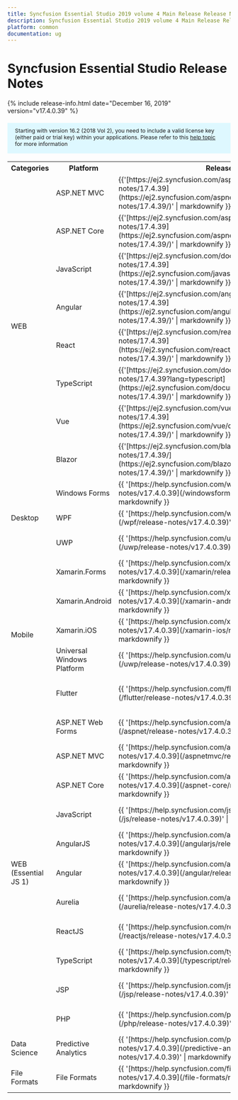 ```yaml
---
title: Syncfusion Essential Studio 2019 volume 4 Main Release Release Notes  
description: Syncfusion Essential Studio 2019 volume 4 Main Release Release Notes  
platform: common
documentation: ug
---
```


# Syncfusion Essential Studio  Release Notes  

{% include release-info.html date="December 16, 2019"   version="v17.4.0.39" %} 

<style>
#license {
    font-size: .88em!important;
margin-top: 1.5em;     margin-bottom: 1.5em;
    background-color: #def8ff;
    padding: 10px 17px 14px;
}
</style>

<div id="license">
Starting with version 16.2 (2018 Vol 2), you need to include a valid license key (either paid or trial key) within your applications. 
Please refer to this <a href="/common/essential-studio/licensing/license-key">help topic</a> for more information 
</div>



<table>
<tr>
<th>
Categories</th><th>
Platform</th><th>
Release Notes</th><th>
Read Me</th></tr>
<tr>
<td rowspan="8">
WEB 
</td>
<td>
ASP.NET MVC
</td>
<td>{{'[https://ej2.syncfusion.com/aspnetmvc/documentation/release-notes/17.4.39](https://ej2.syncfusion.com/aspnetmvc/documentation/release-notes/17.4.39/)' | markdownify }}
</td>
<td>{{'[http://files2.syncfusion.com/Installs/v17.4.0.39/ReadMe/web/TypeScript.html](http://files2.syncfusion.com/Installs/v17.4.0.39/ReadMe/web/ASPMVC.html)' | markdownify }}
</td>
</tr>
<tr>
<td>
ASP.NET Core	
</td>
<td>{{'[https://ej2.syncfusion.com/aspnetcore/documentation/release-notes/17.4.39](https://ej2.syncfusion.com/aspnetcore/documentation/release-notes/17.4.39/)' | markdownify }}
</td>
<td>{{'[http://files2.syncfusion.com/Installs/v17.4.0.39/ReadMe/web/TypeScript.html](http://files2.syncfusion.com/Installs/v17.4.0.39/ReadMe/web/ASPNETCORE.html)' | markdownify }}
</td>
</tr>
<tr>
<td>
JavaScript
</td>
<td>{{'[https://ej2.syncfusion.com/documentation/release-notes/17.4.39](https://ej2.syncfusion.com/javascript/documentation/release-notes/17.4.39/)' | markdownify }}
</td>
<td>{{'[http://files2.syncfusion.com/Installs/v17.4.0.39/ReadMe/web/JavaScript.html](http://files2.syncfusion.com/Installs/v17.4.0.39/ReadMe/web/JavaScript.html)' | markdownify }}
</td>
</tr>
<tr>
<td>
Angular
</td>
<td>{{'[https://ej2.syncfusion.com/angular/documentation/release-notes/17.4.39](https://ej2.syncfusion.com/angular/documentation/release-notes/17.4.39/)' | markdownify }}
</td>
<td>{{'[http://files2.syncfusion.com/Installs/v17.4.0.39/ReadMe/web/Angular.html](http://files2.syncfusion.com/Installs/v17.4.0.39/ReadMe/web/Angular.html)' | markdownify }}
</td>
</tr>
<tr>
<td>
React
</td>
<td>{{'[https://ej2.syncfusion.com/react/documentation/release-notes/17.4.39](https://ej2.syncfusion.com/react/documentation/release-notes/17.4.39/)' | markdownify }}
</td>
<td>{{'[http://files2.syncfusion.com/Installs/v17.4.0.39/ReadMe/web/React.html](http://files2.syncfusion.com/Installs/v17.4.0.39/ReadMe/web/React.html)' | markdownify }}
</td>
</tr>
<tr>
<td>
TypeScript
</td>
<td>{{'[https://ej2.syncfusion.com/documentation/release-notes/17.4.39?lang=typescript](https://ej2.syncfusion.com/documentation/release-notes/17.4.39/)' | markdownify }}
</td>
<td>{{'[http://files2.syncfusion.com/Installs/v17.4.0.39/ReadMe/web/TypeScript.html](http://files2.syncfusion.com/Installs/v17.4.0.39/ReadMe/web/TypeScript.html)' | markdownify }}
</td>
</tr>
<tr>
<td>
Vue
</td>
<td>{{'[https://ej2.syncfusion.com/vue/documentation/release-notes/17.4.39](https://ej2.syncfusion.com/vue/documentation/release-notes/17.4.39/)' | markdownify }}
</td>
<td>{{'[http://files2.syncfusion.com/Installs/v17.4.0.39/ReadMe/web/Vue.html](http://files2.syncfusion.com/Installs/v17.4.0.39/ReadMe/web/Vue.html)' | markdownify }}
</td>
</tr>
<tr>
<td>
Blazor
</td>
<td>{{'[https://ej2.syncfusion.com/blazor/documentation/release-notes/17.4.39/](https://ej2.syncfusion.com/blazor/documentation/release-notes/17.4.39/)' | markdownify }}
</td>
<td>{{'[http://files2.syncfusion.com/Installs/v17.4.0.39/ReadMe/web/Blazor.html](http://files2.syncfusion.com/Installs/v17.4.0.39/ReadMe/web/Blazor.html)' | markdownify }}
</td>
</tr>
<tr>
<td rowspan="3">
Desktop
</td>
<td>
Windows Forms
</td>
<td>{{ '[https://help.syncfusion.com/windowsforms/release-notes/v17.4.0.39](/windowsforms/release-notes/v17.4.0.39)' | markdownify }}
</td>
<td>{{ '[http://files2.syncfusion.com/Installs/v17.4.0.39/ReadMe/WindowsForms.html](http://files2.syncfusion.com/Installs/v17.4.0.39/ReadMe/WindowsForms.html)' | markdownify }}
</td>
</tr>
<tr>
<td>
WPF
</td>
<td>{{ '[https://help.syncfusion.com/wpf/release-notes/v17.4.0.39](/wpf/release-notes/v17.4.0.39)' | markdownify }}
</td>
<td>{{ '[http://files2.syncfusion.com/Installs/v17.4.0.39/ReadMe/WPF.html](http://files2.syncfusion.com/Installs/v17.4.0.39/ReadMe/WPF.html)' | markdownify }}
</td>
</tr>
<tr>
<td>
UWP
</td>
<td>{{ '[https://help.syncfusion.com/uwp/release-notes/v17.4.0.39](/uwp/release-notes/v17.4.0.39)' | markdownify }}
</td>
<td>{{ '[http://files2.syncfusion.com/Installs/v17.4.0.39/ReadMe/UniversalWindows.html](http://files2.syncfusion.com/Installs/v17.4.0.39/ReadMe/UniversalWindows.html)' | markdownify }}
</td>
</tr>
<tr>
<td rowspan="5">
Mobile
</td>
<td>
Xamarin.Forms
</td>
<td>{{ '[https://help.syncfusion.com/xamarin/release-notes/v17.4.0.39](/xamarin/release-notes/v17.4.0.39)' | markdownify }}
</td>
<td>{{ '[http://files2.syncfusion.com/Installs/v17.4.0.39/ReadMe/Xamarin_Forms.html](http://files2.syncfusion.com/Installs/v17.4.0.39/ReadMe/Xamarin_Forms.html)' | markdownify }}
</td>
</tr>
<tr>
<td>
Xamarin.Android
</td>
<td>{{ '[https://help.syncfusion.com/xamarin-android/release-notes/v17.4.0.39](/xamarin-android/release-notes/v17.4.0.39)' | markdownify }}
</td>
<td>{{ '[http://files2.syncfusion.com/Installs/v17.4.0.39/ReadMe/Xamarin_Forms.html](http://files2.syncfusion.com/Installs/v17.4.0.39/ReadMe/Xamarin_Forms.html)' | markdownify }}
</td>
</tr>
<tr>
<td>
Xamarin.iOS
</td>
<td>{{ '[https://help.syncfusion.com/xamarin-ios/release-notes/v17.4.0.39](/xamarin-ios/release-notes/v17.4.0.39)' | markdownify }}
</td>
<td>{{ '[http://files2.syncfusion.com/Installs/v17.4.0.39/ReadMe/Xamarin_Forms.html](http://files2.syncfusion.com/Installs/v17.4.0.39/ReadMe/Xamarin_Forms.html)' | markdownify }}
</td>
</tr>
<tr>
<td>
Universal Windows Platform
</td>
<td>{{ '[https://help.syncfusion.com/uwp/release-notes/v17.4.0.39](/uwp/release-notes/v17.4.0.39)' | markdownify }}
</td>
<td>{{ '[http://files2.syncfusion.com/Installs/v17.4.0.39/ReadMe/UniversalWindows.html](http://files2.syncfusion.com/Installs/v17.4.0.39/ReadMe/UniversalWindows.html)' | markdownify }}
</td>
</tr>
<tr>
<td>
Flutter
</td>
<td>{{ '[https://help.syncfusion.com/flutter/release-notes/v17.4.0.39](/flutter/release-notes/v17.4.0.39)' | markdownify }}
</td>
<td>{{ '[https://s3.amazonaws.com/files2.syncfusion.com/Installs/v17.4.0.39/ReadMe/Flutter.html](https://s3.amazonaws.com/files2.syncfusion.com/Installs/v17.4.0.39/ReadMe/Flutter.html)' | markdownify }}
</td>
</tr>
<tr>
<td rowspan="11">
WEB (Essential JS 1)
</td>
<td>
ASP.NET Web Forms
</td>
<td>{{ '[https://help.syncfusion.com/aspnet/release-notes/v17.4.0.39](/aspnet/release-notes/v17.4.0.39)' | markdownify }}
</td>
<td>{{ '[http://files2.syncfusion.com/Installs/v17.4.0.39/ReadMe/essential-js1/ASP.html](http://files2.syncfusion.com/Installs/v17.4.0.39/ReadMe/essential-js1/ASP.html)' | markdownify }}
</td>
</tr>
<tr>
<td>
ASP.NET MVC
</td>
<td>{{ '[https://help.syncfusion.com/aspnetmvc/release-notes/v17.4.0.39](/aspnetmvc/release-notes/v17.4.0.39)' | markdownify }}
</td>
<td>{{ '[http://files2.syncfusion.com/Installs/v17.4.0.39/ReadMe/essential-js1/ASPMVC.html](http://files2.syncfusion.com/Installs/v17.4.0.39/ReadMe/essential-js1/ASPMVC.html)' | markdownify }}
</td>
</tr>
<tr>
<td>
ASP.NET Core
</td>
<td>{{ '[https://help.syncfusion.com/aspnet-core/release-notes/v17.4.0.39](/aspnet-core/release-notes/v17.4.0.39)' | markdownify }}
</td>
<td>
{{ '[http://files2.syncfusion.com/Installs/v17.4.0.39/ReadMe/essential-js1/ASPNETCORE.html](http://files2.syncfusion.com/Installs/v17.4.0.39/ReadMe/essential-js1/ASPNETCORE.html)' | markdownify }}
</td>
</tr>
<tr>
<td>
JavaScript
</td>
<td>{{ '[https://help.syncfusion.com/js/release-notes/v17.4.0.39](/js/release-notes/v17.4.0.39)' | markdownify }}
</td>
<td>{{ '[http://files2.syncfusion.com/Installs/v17.4.0.39/ReadMe/essential-js1/JavaScript.html](http://files2.syncfusion.com/Installs/v17.4.0.39/ReadMe/essential-js1/JavaScript.html)' | markdownify }}
</td>
</tr>
<tr>
<td>
AngularJS
</td>
<td>{{ '[https://help.syncfusion.com/angularjs/release-notes/v17.4.0.39](/angularjs/release-notes/v17.4.0.39)' | markdownify }}
</td>
<td>{{ '[http://files2.syncfusion.com/Installs/v17.4.0.39/ReadMe/essential-js1/AngularJS.html](http://files2.syncfusion.com/Installs/v17.4.0.39/ReadMe/essential-js1/AngularJS.html)' | markdownify }}
</td>
</tr>
<tr>
<td>
Angular
</td>
<td>{{ '[https://help.syncfusion.com/angular/release-notes/v17.4.0.39](/angular/release-notes/v17.4.0.39)' | markdownify }}
</td>
<td>{{ '[http://files2.syncfusion.com/Installs/v17.4.0.39/ReadMe/essential-js1/Angular.html](http://files2.syncfusion.com/Installs/v17.4.0.39/ReadMe/essential-js1/Angular.html)' | markdownify }}
</td>
</tr>
<tr>
<td>
Aurelia
</td>
<td>{{ '[https://help.syncfusion.com/aurelia/release-notes/v17.4.0.39](/aurelia/release-notes/v17.4.0.39)' | markdownify }}
</td>
<td>{{ '[http://files2.syncfusion.com/Installs/v17.4.0.39/ReadMe/essential-js1/Aurelia.html](http://files2.syncfusion.com/Installs/v17.4.0.39/ReadMe/essential-js1/Aurelia.html)' | markdownify }}
</td>
</tr>
<tr>
<td>
ReactJS
</td>
<td>{{ '[https://help.syncfusion.com/reactjs/release-notes/v17.4.0.39](/reactjs/release-notes/v17.4.0.39)' | markdownify }}
</td>
<td>{{ '[http://files2.syncfusion.com/Installs/v17.4.0.39/ReadMe/essential-js1/ReactJS.html](http://files2.syncfusion.com/Installs/v17.4.0.39/ReadMe/essential-js1/ReactJS.html)' | markdownify }}
</td>
</tr>
<tr>
<td>
TypeScript
</td>
<td>{{ '[https://help.syncfusion.com/typescript/release-notes/v17.4.0.39](/typescript/release-notes/v17.4.0.39)' | markdownify }}
</td>
<td>{{ '[http://files2.syncfusion.com/Installs/v17.4.0.39/ReadMe/essential-js1/TypeScript.html](http://files2.syncfusion.com/Installs/v17.4.0.39/ReadMe/essential-js1/TypeScript.html)' | markdownify }}
</td>
</tr>
<tr>
<td>
JSP
</td>
<td>{{ '[https://help.syncfusion.com/jsp/release-notes/v17.4.0.39](/jsp/release-notes/v17.4.0.39)' | markdownify }}
</td>
<td>{{ '[http://files2.syncfusion.com/Installs/v17.4.0.39/ReadMe/essential-js1/JSP.html](http://files2.syncfusion.com/Installs/v17.4.0.39/ReadMe/essential-js1/JSP.html)' | markdownify }}
</td>
</tr>
<tr>
<td>
PHP
</td>
<td>{{ '[https://help.syncfusion.com/php/release-notes/v17.4.0.39](/php/release-notes/v17.4.0.39)' | markdownify }}
</td>
<td>{{ '[http://files2.syncfusion.com/Installs/v17.4.0.39/ReadMe/essential-js1/PHP.html](http://files2.syncfusion.com/Installs/v17.4.0.39/ReadMe/essential-js1/PHP.html)' | markdownify }}
</td>
</tr>
<tr>
<td>
Data Science
</td>
<td>
Predictive Analytics
</td>
<td>{{ '[https://help.syncfusion.com/predictive-analytics/release-notes/v17.4.0.39](/predictive-analytics/release-notes/v17.4.0.39)' | markdownify }}
</td>
<td>
</td>
</tr>
<tr>
<td>
File Formats
</td>
<td>
File Formats
</td>
<td>{{ '[https://help.syncfusion.com/file-formats/release-notes/v17.4.0.39](/file-formats/release-notes/v17.4.0.39)' | markdownify }}
</td>
<td>
</td>
</tr>
</table>